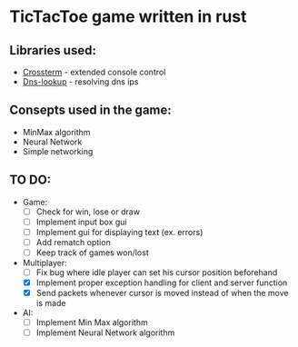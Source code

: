 # TicTacToe game written in rust
## Libraries used:
  - [Crossterm](https://github.com/crossterm-rs/crossterm) - extended console control
  - [Dns-lookup](https://github.com/keeperofdakeys/dns-lookup/) - resolving dns ips
## Consepts used in the game: 
  - MinMax algorithm
  - Neural Network
  - Simple networking
## TO DO:
  - Game:
    - [ ] Check for win, lose or draw
    - [ ] Implement input box gui
    - [ ] Implement gui for displaying text (ex. errors)
    - [ ] Add rematch option
    - [ ] Keep track of games won/lost
  - Multiplayer:
    - [ ] Fix bug where idle player can set his cursor position beforehand
    - [x] Implement proper exception handling for client and server function
    - [x] Send packets whenever cursor is moved instead of when the move is made
  - AI:
    - [ ] Implement Min Max algorithm
    - [ ] Implement Neural Network algorithm